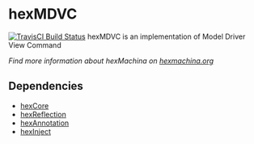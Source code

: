 # hexMDVC

[![TravisCI Build Status](https://travis-ci.org/DoclerLabs/hexMDVC.svg?branch=master)](https://travis-ci.org/DoclerLabs/hexMDVC)
hexMDVC is an implementation of Model Driver View Command

*Find more information about hexMachina on [hexmachina.org](http://hexmachina.org/)*

## Dependencies

* [hexCore](https://github.com/DoclerLabs/hexCore)
* [hexReflection](https://github.com/DoclerLabs/hexReflection)
* [hexAnnotation](https://github.com/DoclerLabs/hexAnnotation)
* [hexInject](https://github.com/DoclerLabs/hexInject)
	
